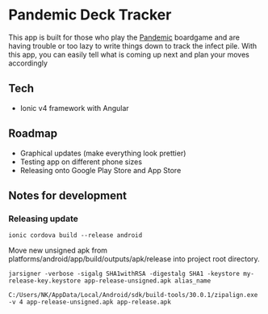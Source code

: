# Pandemic Deck Tracker

This app is built for those who play the [Pandemic](https://en.wikipedia.org/wiki/Pandemic_(board_game)) boardgame and are having trouble or too lazy to write things down to track the infect pile. With this app, you can easily tell what is coming up next and plan your moves accordingly

## Tech
- Ionic v4 framework with Angular

## Roadmap
- Graphical updates (make everything look prettier)
- Testing app on different phone sizes
- Releasing onto Google Play Store and App Store

## Notes for development

### Releasing update
```
ionic cordova build --release android
```
Move new unsigned apk from platforms/android/app/build/outputs/apk/release into project root directory.
```
jarsigner -verbose -sigalg SHA1withRSA -digestalg SHA1 -keystore my-release-key.keystore app-release-unsigned.apk alias_name
```
```
C:/Users/NK/AppData/Local/Android/sdk/build-tools/30.0.1/zipalign.exe -v 4 app-release-unsigned.apk app-release.apk
```